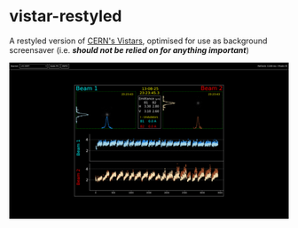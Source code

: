 # vistar-restyled

A restyled version of [CERN's Vistars](https://op-webtools.web.cern.ch/vistar/), optimised for use as background screensaver (i.e. **_should not be relied on for anything important_**)

![Preview showing LHC BHRT](./screenshots/image.png)
